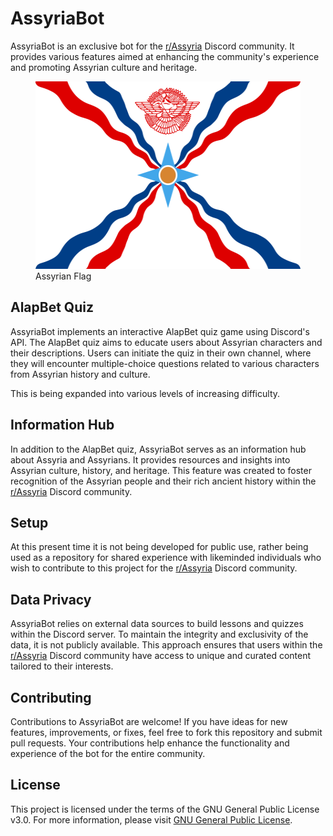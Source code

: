 # AssyriaBot

AssyriaBot is an exclusive bot for the [r/Assyria](https://discord.gg/r-assyria-247923889697587200) Discord community. It provides various features aimed at enhancing the community's experience and promoting Assyrian culture and heritage.

<figure>
    <img src="images/flag.png" alt="Assyrian Flag" width="500" height="300">
    <figcaption>Assyrian Flag</figcaption>
</figure>

## AlapBet Quiz

AssyriaBot implements an interactive AlapBet quiz game using Discord's API. The AlapBet quiz aims to educate users about Assyrian characters and their descriptions. Users can initiate the quiz in their own channel, where they will encounter multiple-choice questions related to various characters from Assyrian history and culture.

This is being expanded into various levels of increasing difficulty.

## Information Hub

In addition to the AlapBet quiz, AssyriaBot serves as an information hub about Assyria and Assyrians. It provides resources and insights into Assyrian culture, history, and heritage. This feature was created to foster recognition of the Assyrian people and their rich ancient history within the [r/Assyria](https://discord.gg/r-assyria-247923889697587200) Discord community.

## Setup

At this present time it is not being developed for public use, rather being used as a repository for shared experience with likeminded individuals who wish to contribute to this project for the [r/Assyria](https://discord.gg/r-assyria-247923889697587200) Discord community.

## Data Privacy

AssyriaBot relies on external data sources to build lessons and quizzes within the Discord server. To maintain the integrity and exclusivity of the data, it is not publicly available. This approach ensures that users within the [r/Assyria](https://discord.gg/r-assyria-247923889697587200) Discord community have access to unique and curated content tailored to their interests.

## Contributing

Contributions to AssyriaBot are welcome! If you have ideas for new features, improvements, or fixes, feel free to fork this repository and submit pull requests. Your contributions help enhance the functionality and experience of the bot for the entire community.

## License

This project is licensed under the terms of the GNU General Public License v3.0. For more information, please visit [GNU General Public License](https://www.gnu.org/licenses/gpl-3.0.html).
